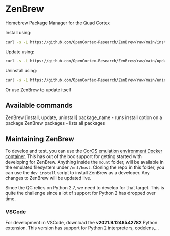 # ZenBrew

Homebrew Package Manager for the Quad Cortex

Install using:

```bash
curl -s -L https://github.com/OpenCortex-Research/ZenBrew/raw/main/install.sh | sh
```

Update using:

```bash
curl -s -L https://github.com/OpenCortex-Research/ZenBrew/raw/main/update.sh | sh
```

Uninstall using:

```bash
curl -s -L https://github.com/OpenCortex-Research/ZenBrew/raw/main/uninstall.sh | sh
```

Or use ZenBrew to update itself

## Available commands

ZenBrew [install, update, uninstall] package_name - runs install option on a package
ZenBrew packages - lists all packages

## Maintaining ZenBrew

To develop and test, you can use the [CorOS emulation environment Docker container](https://github.com/VanIseghemThomas/OpenCortex/tree/main/CorOS-dev-environment). This has out of the box support for getting started with developing for ZenBrew. Anything inside the `mount` folder, will be available in the emulated filesystem under `/mnt/host`. Cloning the repo in this folder, you can use the `dev_install` script to install ZenBrew as a developer. Any changes to ZenBrew will be updated live.

Since the QC relies on Python 2.7, we need to develop for that target. This is quite the challenge since a lot of support for Python 2 has dropped over time.

### VSCode

For development in VSCode, download the **v2021.9.1246542782** Python extension. This version has support for Python 2 interpreters, codelens,...
